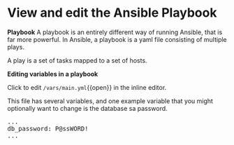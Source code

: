 # View and edit the Ansible Playbook

**Playbook**
A playbook is an entirely different way of running Ansible, that is far more powerful. In Ansible, a playbook is a yaml file consisting of multiple plays.

A play is a set of tasks mapped to a set of hosts.

**Editing variables in a playbook**

Click to edit ``/vars/main.yml``{{open}} in the inline editor.

This file has several variables, and one example variable that you might optionally want to change is the database sa password. 
<pre class="file">
...
db_password: P@ssWORD!
...
</pre>

